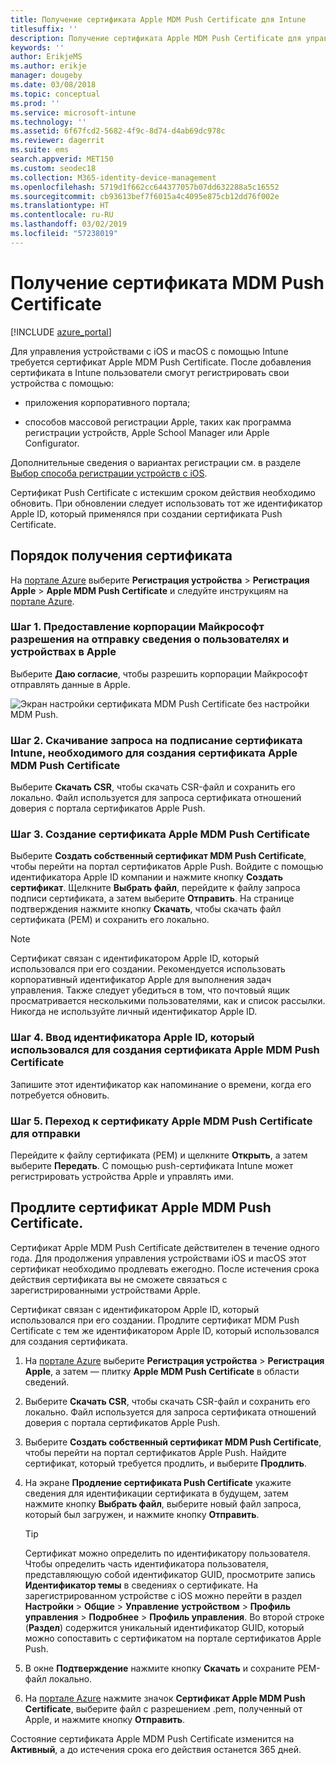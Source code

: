 ```yaml
---
title: Получение сертификата Apple MDM Push Сertificate для Intune
titlesuffix: ''
description: Получение сертификата Apple MDM Push Certificate для управления устройствами iOS с помощью Intune.
keywords: ''
author: ErikjeMS
ms.author: erikje
manager: dougeby
ms.date: 03/08/2018
ms.topic: conceptual
ms.prod: ''
ms.service: microsoft-intune
ms.technology: ''
ms.assetid: 6f67fcd2-5682-4f9c-8d74-d4ab69dc978c
ms.reviewer: dagerrit
ms.suite: ems
search.appverid: MET150
ms.custom: seodec18
ms.collection: M365-identity-device-management
ms.openlocfilehash: 5719d1f662cc644377057b07dd632288a5c16552
ms.sourcegitcommit: cb93613bef7f6015a4c4095e875cb12dd76f002e
ms.translationtype: HT
ms.contentlocale: ru-RU
ms.lasthandoff: 03/02/2019
ms.locfileid: "57238019"
---
```

# <a name="get-an-apple-mdm-push-certificate"></a>Получение сертификата MDM Push Certificate

[!INCLUDE [azure_portal](./includes/azure_portal.md)]

Для управления устройствами с iOS и macOS с помощью Intune требуется сертификат Apple MDM Push Certificate. После добавления сертификата в Intune пользователи смогут регистрировать свои устройства с помощью:

- приложения корпоративного портала;

- способов массовой регистрации Apple, таких как программа регистрации устройств, Apple School Manager или Apple Configurator.

Дополнительные сведения о вариантах регистрации см. в разделе [Выбор способа регистрации устройств с iOS](enrollment-method-choose-ios.md).

Сертификат Push Certificate с истекшим сроком действия необходимо обновить. При обновлении следует использовать тот же идентификатор Apple ID, который применялся при создании сертификата Push Certificate.


## <a name="steps-to-get-your-certificate"></a>Порядок получения сертификата
На [портале Azure](https://portal.azure.com) выберите **Регистрация устройства** > **Регистрация Apple** > **Apple MDM Push Certificate** и следуйте инструкциям на [портале Azure](https://portal.azure.com).

### <a name="step-1-grant-microsoft-permission-to-send-user-and-device-information-to-apple"></a>Шаг 1. Предоставление корпорации Майкрософт разрешения на отправку сведения о пользователях и устройствах в Apple
Выберите **Даю согласие**, чтобы разрешить корпорации Майкрософт отправлять данные в Apple.

![Экран настройки сертификата MDM Push Certificate без настройки MDM Push.](./media/create-mdm-push-certificate.png)

### <a name="step-2-download-the-intune-certificate-signing-request-required-to-create-an-apple-mdm-push-certificate"></a>Шаг 2. Скачивание запроса на подписание сертификата Intune, необходимого для создания сертификата Apple MDM Push Certificate
Выберите **Скачать CSR**, чтобы скачать CSR-файл и сохранить его локально. Файл используется для запроса сертификата отношений доверия с портала сертификатов Apple Push.

  ### <a name="step-3-create-an-apple-mdm-push-certificate"></a>Шаг 3. Создание сертификата Apple MDM Push Certificate
Выберите **Создать собственный сертификат MDM Push Certificate**, чтобы перейти на портал сертификатов Apple Push. Войдите с помощью идентификатора Apple ID компании и нажмите кнопку **Создать сертификат**. Щелкните **Выбрать файл**, перейдите к файлу запроса подписи сертификата, а затем выберите **Отправить**. На странице подтверждения нажмите кнопку **Скачать**, чтобы скачать файл сертификата (PEM) и сохранить его локально.

> [!NOTE]
> Сертификат связан с идентификатором Apple ID, который использовался при его создании. Рекомендуется использовать корпоративный идентификатор Apple для выполнения задач управления. Также следует убедиться в том, что почтовый ящик просматривается несколькими пользователями, как и список рассылки. Никогда не используйте личный идентификатор Apple ID.

### <a name="step-4-enter-the-apple-id-used-to-create-your-apple-mdm-push-certificate"></a>Шаг 4. Ввод идентификатора Apple ID, который использовался для создания сертификата Apple MDM Push Certificate
Запишите этот идентификатор как напоминание о времени, когда его потребуется обновить.

### <a name="step-5-browse-to-your-apple-mdm-push-certificate-to-upload"></a>Шаг 5. Переход к сертификату Apple MDM Push Certificate для отправки
Перейдите к файлу сертификата (PEM) и щелкните **Открыть**, а затем выберите **Передать**. С помощью push-сертификата Intune может регистрировать устройства Apple и управлять ими.

## <a name="renew-apple-mdm-push-certificate"></a>Продлите сертификат Apple MDM Push Certificate.
Сертификат Apple MDM Push Certificate действителен в течение одного года. Для продолжения управления устройствами iOS и macOS этот сертификат необходимо продлевать ежегодно. После истечения срока действия сертификата вы не сможете связаться с зарегистрированными устройствами Apple.

Сертификат связан с идентификатором Apple ID, который использовался при его создании. Продлите сертификат MDM Push Certificate с тем же идентификатором Apple ID, который использовался для создания сертификата.

1. На [портале Azure](https://portal.azure.com) выберите **Регистрация устройства** > **Регистрация Apple**, а затем — плитку **Apple MDM Push Certificate** в области сведений.
2. Выберите **Скачать CSR**, чтобы скачать CSR-файл и сохранить его локально. Файл используется для запроса сертификата отношений доверия с портала сертификатов Apple Push.
3. Выберите **Создать собственный сертификат MDM Push Certificate**, чтобы перейти на портал сертификатов Apple Push. Найдите сертификат, который требуется продлить, и выберите **Продлить**.
4. На экране **Продление сертификата Push Certificate** укажите сведения для идентификации сертификата в будущем, затем нажмите кнопку **Выбрать файл**, выберите новый файл запроса, который был загружен, и нажмите кнопку **Отправить**.
   > [!TIP]
   > Сертификат можно определить по идентификатору пользователя. Чтобы определить часть идентификатора пользователя, представляющую собой идентификатор GUID, просмотрите запись **Идентификатор темы** в сведениях о сертификате. На зарегистрированном устройстве с iOS можно перейти в раздел **Настройки** > **Общие** > **Управление** **устройством** > **Профиль управления** > **Подробнее** > **Профиль управления**. Во второй строке (**Раздел**) содержится уникальный идентификатор GUID, который можно сопоставить с сертификатом на портале сертификатов Apple Push.
 
6. В окне **Подтверждение** нажмите кнопку **Скачать** и сохраните PEM-файл локально.
7. На [портале Azure](https://portal.azure.com) нажмите значок **Сертификат Apple MDM Push Certificate**, выберите файл с разрешением .pem, полученный от Apple, и нажмите кнопку **Отправить**.

Состояние сертификата Apple MDM Push Certificate изменится на **Активный**, а до истечения срока его действия останется 365 дней.
